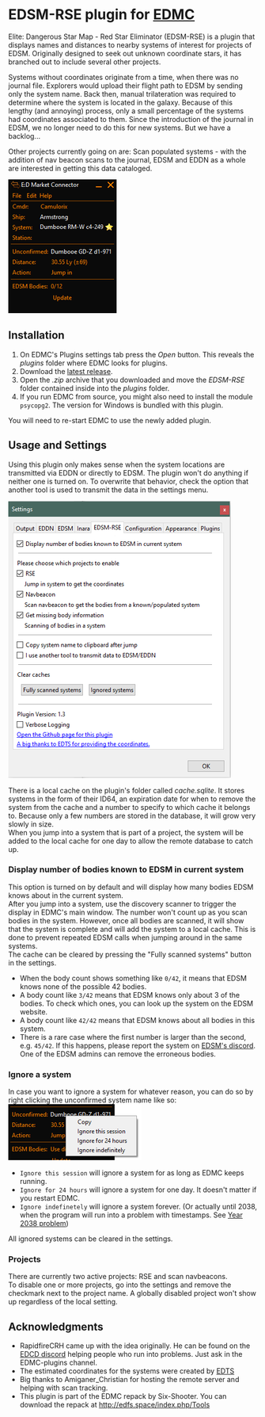 # EDSM-RSE plugin for [EDMC](https://github.com/Marginal/EDMarketConnector/wiki)

Elite: Dangerous Star Map - Red Star Eliminator (EDSM-RSE) is a plugin that displays names and distances to nearby systems of interest for projects of EDSM. Originally designed to seek out unknown coordinate stars, it has branched out to include several other projects.

Systems without coordinates originate from a time, when there was no journal file. Explorers would upload their flight path to EDSM by sending only the system name. Back then, manual trilateration was required to determine where the system is located in the galaxy. Because of this lengthy (and annoying) process, only a small percentage of the systems had coordinates associated to them. Since the introduction of the journal in EDSM, we no longer need to do this for new systems. But we have a backlog...

Other projects currently going on are:
Scan populated systems - with the addition of nav beacon scans to the journal, EDSM and EDDN as a whole are interested in getting this data cataloged. 

![Screenshot](img/main_window.png)

## Installation

1. On EDMC's Plugins settings tab press the _Open_ button. This reveals the _plugins_ folder where EDMC looks for plugins.
2. Download the [latest release](https://github.com/Thurion/EDSM-RSE-for-EDMC/releases).
3. Open the _.zip_ archive that you downloaded and move the _EDSM-RSE_ folder contained inside into the _plugins_ folder.
4. If you run EDMC from source, you might also need to install the module `psycopg2`. The version for Windows is bundled with this plugin.

You will need to re-start EDMC to use the newly added plugin.

## Usage and Settings

Using this plugin only makes sense when the system locations are transmitted via EDDN or directly to EDSM. The plugin won't do anything if neither one is turned on. To overwrite that behavior, check the option that another tool is used to transmit the data in the settings menu.

![Screenshot](img/settings.png)

There is a local cache on the plugin's folder called _cache.sqlite_. It stores systems in the form of their ID64, an expiration date for when to remove the system from the cache and a number to specify to which cache it belongs to. Because only a few numbers are stored in the database, it will grow very slowly in size.\
When you jump into a system that is part of a project, the system will be added to the local cache for one day to allow the remote database to catch up.

### Display number of bodies known to EDSM in current system

This option is turned on by default and will display how many bodies EDSM knows about in the current system.\
After you jump into a system, use the discovery scanner to trigger the display in EDMC's main window. The number won't count up as you scan bodies in the system. However, once all bodies are scanned, it will show that the system is complete and will add the system to a local cache. This is done to prevent repeated EDSM calls when jumping around in the same systems.\
The cache can be cleared by pressing the "Fully scanned systems" button in the settings.

* When the body count shows something like ``0/42``, it means that EDSM knows none of the possible 42 bodies.
* A body count like ``3/42`` means that EDSM knows only about 3 of the bodies. To check which ones, you can look up the system on the EDSM website.
* A body count like ``42/42`` means that EDSM knows about all bodies in this system.
* There is a rare case where the first number is larger than the second, e.g. ``45/42``. If this happens, please report the system on [EDSM's discord](https://discord.gg/0sFOD6GxFZRc1ad0). One of the EDSM admins can remove the erroneous bodies.

### Ignore a system

In case you want to ignore a system for whatever reason, you can do so by right clicking the unconfirmed system name like so:\
![Screenshot](img/ignore_system.png)

* ``Ignore this session`` will ignore a system for as long as EDMC keeps running.
* ``Ignore for 24 hours`` will ignore a system for one day. It doesn't matter if you restart EDMC.
* ``Ignore indefinetely`` will ignore a system forever. (Or actually until 2038, when the program will run into a problem with timestamps. See [Year 2038 problem](https://en.wikipedia.org/wiki/Year_2038_problem))

All ignored systems can be cleared in the settings.

### Projects

There are currently two active projects: RSE and scan navbeacons.\
To disable one or more projects, go into the settings and remove the checkmark next to the project name. A globally disabled project won't show up regardless of the local setting.

## Acknowledgments

* RapidfireCRH came up with the idea originally. He can be found on the [EDCD discord](https://discord.gg/0uwCh6R62aQ0eeAX) helping people who run into problems. Just ask in the EDMC-plugins channel.
* The estimated coordinates for the systems were created by [EDTS](https://bitbucket.org/Esvandiary/edts)
* Big thanks to Amiganer_Christian for hosting the remote server and helping with scan tracking.
* This plugin is part of the EDMC repack by Six-Shooter. You can download the repack at http://edfs.space/index.php/Tools
